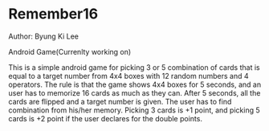 Remember16
==========
Author: Byung Ki Lee

Android Game(Currenlty working on)

This is a simple android game for picking 3 or 5 combination of cards that is equal to a target number from 4x4 boxes with 12 random numbers and 4 operators.
The rule is that the game shows 4x4 boxes for 5 seconds, and an user has to memorize 16 cards as much as they can. After 5 seconds,
all the cards are flipped and a target number is given. The user has to find combination from his/her memory.
Picking 3 cards is +1 point, and picking 5 cards is +2 point if the user declares for the double points.


